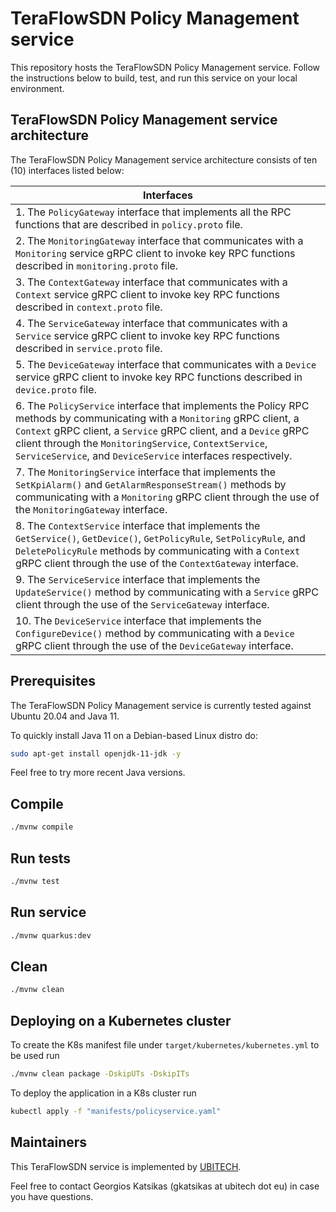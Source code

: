 # TeraFlowSDN Policy Management service

This repository hosts the TeraFlowSDN Policy Management service.
Follow the instructions below to build, test, and run this service on your local environment.

## TeraFlowSDN Policy Management service architecture

The TeraFlowSDN Policy Management service architecture consists of ten (10) interfaces listed below:

Interfaces |
|----------------------------------------------------------------------------------------------------------------------------------------------------------------------------------------------------------------------------------------------|
|  1. The `PolicyGateway` interface that implements all the RPC functions that are described in `policy.proto` file. |
|  2. The `MonitoringGateway` interface that communicates with a `Monitoring` service gRPC client to invoke key RPC functions described in `monitoring.proto` file. |
|  3. The `ContextGateway` interface that communicates with a `Context` service gRPC client to invoke key RPC functions described in `context.proto` file. |
|  4. The `ServiceGateway` interface that communicates with a `Service` service gRPC client to invoke key RPC functions described in `service.proto` file. |
|  5. The `DeviceGateway` interface that communicates with a `Device` service gRPC client to invoke key RPC functions described in `device.proto` file. |
|  6. The `PolicyService` interface that implements the Policy RPC methods by communicating with a `Monitoring` gRPC client, a `Context` gRPC client, a `Service` gRPC client, and a `Device` gRPC client through the `MonitoringService`, `ContextService`, `ServiceService`, and `DeviceService` interfaces respectively. |
|  7. The `MonitoringService` interface that implements the `SetKpiAlarm()` and `GetAlarmResponseStream()` methods by communicating with a `Monitoring` gRPC client through the use of the `MonitoringGateway` interface. |
|  8. The `ContextService` interface that implements the `GetService()`, `GetDevice()`, `GetPolicyRule`, `SetPolicyRule`, and `DeletePolicyRule` methods by communicating with a `Context` gRPC client through the use of the `ContextGateway` interface. |
|  9. The `ServiceService` interface that implements the `UpdateService()` method by communicating with a `Service` gRPC client through the use of the `ServiceGateway` interface. |
| 10. The `DeviceService` interface that implements the `ConfigureDevice()` method by communicating with a `Device` gRPC client through the use of the `DeviceGateway` interface. |

## Prerequisites

The TeraFlowSDN Policy Management service is currently tested against Ubuntu 20.04 and Java 11.

To quickly install Java 11 on a Debian-based Linux distro do:

```bash
sudo apt-get install openjdk-11-jdk -y
```

Feel free to try more recent Java versions.

## Compile

```bash
./mvnw compile
```

## Run tests

```bash
./mvnw test
```

## Run service

```bash
./mvnw quarkus:dev
````

## Clean

```bash
./mvnw clean
```

## Deploying on a Kubernetes cluster

To create the K8s manifest file under `target/kubernetes/kubernetes.yml` to be used run

```bash
./mvnw clean package -DskipUTs -DskipITs
```

To deploy the application in a K8s cluster run

```bash
kubectl apply -f "manifests/policyservice.yaml"
```

## Maintainers

This TeraFlowSDN service is implemented by [UBITECH](https://www.ubitech.eu).

Feel free to contact Georgios Katsikas (gkatsikas at ubitech dot eu) in case you have questions.
